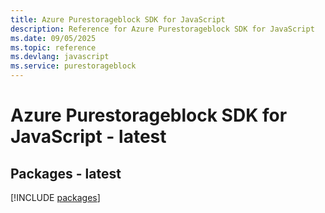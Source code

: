 ```yaml
---
title: Azure Purestorageblock SDK for JavaScript
description: Reference for Azure Purestorageblock SDK for JavaScript
ms.date: 09/05/2025
ms.topic: reference
ms.devlang: javascript
ms.service: purestorageblock
---
```

# Azure Purestorageblock SDK for JavaScript - latest
## Packages - latest
[!INCLUDE [packages](purestorageblock-index.md)]